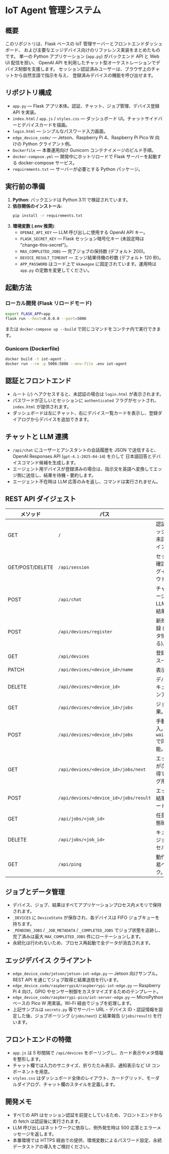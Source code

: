 # IoT Agent 管理システム

## 概要
このリポジトリは、Flask ベースの IoT 管理サーバーとフロントエンドダッシュボード、
および主要なエッジデバイス向けのリファレンス実装をまとめたものです。
単一の Python アプリケーション (`app.py`) がバックエンド API と Web UI 配信を担い、
OpenAI API を利用したチャット型オーケストレーションでデバイス制御を支援します。
セッション認証済みユーザーは、ブラウザ上のチャットから自然言語で指示を与え、
登録済みデバイスの機能を呼び出せます。

## リポジトリ構成
- `app.py` — Flask アプリ本体。認証、チャット、ジョブ管理、デバイス登録 API を実装。
- `index.html` / `app.js` / `styles.css` — ダッシュボード UI。チャットサイドバーとデバイスカードを描画。
- `login.html` — シンプルなパスワード入力画面。
- `edge_device_code/` — Jetson、Raspberry Pi 4、Raspberry Pi Pico W 向けの Python クライアント例。
- `Dockerfile` — 本番運用向け Gunicorn コンテナイメージのビルド手順。
- `docker-compose.yml` — 開発中にホットリロードで Flask サーバーを起動する docker-compose サービス。
- `requirements.txt` — サーバーが必要とする Python パッケージ。

## 実行前の準備
1. **Python**: バックエンドは Python 3.11 で検証されています。
2. **依存関係のインストール**:
   ```bash
   pip install -r requirements.txt
   ```
3. **環境変数 (.env 推奨)**:
   - `OPENAI_API_KEY` — LLM 呼び出しに使用する OpenAI API キー。
   - `FLASK_SECRET_KEY` — Flask セッション暗号化キー (未設定時は "change-this-secret")。
   - `MAX_COMPLETED_JOBS` — 完了ジョブの保持数 (デフォルト 200)。
   - `DEVICE_RESULT_TIMEOUT` — エッジ結果待機の秒数 (デフォルト 120 秒)。
   - `APP_PASSWORD` はコード上で `kkawagoe` に固定されています。運用時は `app.py` の定数を変更してください。

## 起動方法
### ローカル開発 (Flask リロードモード)
```bash
export FLASK_APP=app
flask run --host=0.0.0.0 --port=5006
```
または `docker-compose up --build` で同じコマンドをコンテナ内で実行できます。

### Gunicorn (Dockerfile)
```bash
docker build -t iot-agent .
docker run --rm -p 5006:5006 --env-file .env iot-agent
```

## 認証とフロントエンド
- ルート (`/`) へアクセスすると、未認証の場合は `login.html` が表示されます。
- パスワードが正しいとセッションに `authenticated` フラグがセットされ、`index.html` が提供されます。
- ダッシュボードは左にチャット、右にデバイス一覧カードを表示し、登録ダイアログからデバイスを追加できます。

## チャットと LLM 連携
- `/api/chat` にユーザーとアシスタントの会話履歴を JSON で送信すると、OpenAI Responses API (`gpt-4.1-2025-04-14`) を介して
  日本語回答とデバイスコマンド候補を生成します。
- エージェント用デバイスが登録済みの場合は、指示文を英語へ変換してエッジ側に送信し、結果を待機・要約します。
- エージェント不在時は LLM 応答のみを返し、コマンドは実行されません。

## REST API ダイジェスト
| メソッド | パス | 説明 |
| --- | --- | --- |
| GET | `/` | 認証済みならダッシュボード、未認証ならログイン画面。
| GET/POST/DELETE | `/api/session` | セッション状態確認、JSON ログイン、ログアウト。
| POST | `/api/chat` | チャットメッセージを処理し、LLM 応答と実行結果を返却。
| POST | `/api/devices/register` | 新規デバイス登録 (能力一覧とメタ情報を受け取る)。
| GET | `/api/devices` | 登録済みデバイス一覧。
| PATCH | `/api/devices/<device_id>/name` | 表示名の更新。
| DELETE | `/api/devices/<device_id>` | デバイス削除とキューのクリーンアップ。
| GET | `/api/devices/<device_id>/jobs` | ジョブ履歴と結果。
| POST | `/api/devices/<device_id>/jobs` | 手動ジョブ投入。`wait_for_result` で同期待機も可能。
| GET | `/api/devices/<device_id>/jobs/next` | エッジデバイスが次ジョブを取得するポーリング用。
| POST | `/api/devices/<device_id>/jobs/result` | エッジ側が実行結果をアップロード。
| GET | `/api/jobs/<job_id>` | 任意ジョブの状態確認。
| DELETE | `/api/jobs/<job_id>` | キュー上に残るジョブのキャンセル。
| GET | `/api/ping` | 動作確認用の簡易ヘルスチェック。

## ジョブとデータ管理
- デバイス、ジョブ、結果はすべてアプリケーションプロセス内メモリで保持されます。
- `_DEVICES` に `DeviceState` が保存され、各デバイスは FIFO ジョブキューを持ちます。
- `_PENDING_JOBS` / `_JOB_METADATA` / `_COMPLETED_JOBS` でジョブ状態を追跡し、完了済みは最大 `MAX_COMPLETED_JOBS` 件にローテーションします。
- 永続化は行われないため、プロセス再起動で全データが消去されます。

## エッジデバイス クライアント
- `edge_device_code/jetson/jetson-iot-edge.py` — Jetson 向けサンプル。REST API を通じてジョブ取得と結果送信を行います。
- `edge_device_code/raspberrypi4/raspberrypi-iot-edge.py` — Raspberry Pi 4 向け。GPIO やセンサー制御をカスタマイズするためのテンプレート。
- `edge_device_code/raspberrypi-pico/iot-server-edge.py` — MicroPython ベースの Pico W 用実装。Wi-Fi 経由でジョブを処理します。
- 上記サンプルは `secrets.py` 等でサーバー URL・デバイス ID・認証情報を設定した後、ジョブポーリング (`/jobs/next`) と結果報告 (`/jobs/result`) を行います。

## フロントエンドの特徴
- `app.js` は 5 秒間隔で `/api/devices` をポーリングし、カード表示やメタ情報を整形します。
- チャット欄では入力のサニタイズ、折りたたみ表示、通知表示など UI コンポーネントを用意。
- `styles.css` はダッシュボード全体のレイアウト、カードグリッド、モーダルダイアログ、チャット欄のスタイルを定義します。

## 開発メモ
- すべての API はセッション認証を前提としているため、フロントエンドからの fetch は認証後に実行されます。
- LLM 呼び出しはネットワークに依存し、例外発生時は 500 応答とエラーメッセージを返します。
- 本番環境では HTTPS 経由での提供、環境変数によるパスワード設定、永続データストアの導入をご検討ください。
